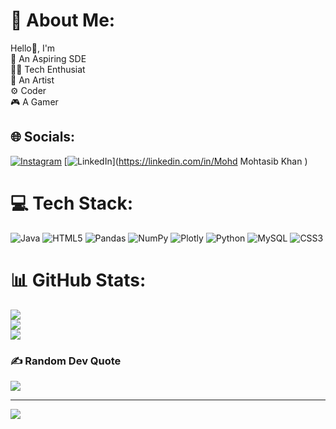 # 💫 About Me:
Hello👋, 
I'm<br>🤖 An Aspiring SDE<br>🧑‍💻 Tech Enthusiat<br>🎨 An Artist<br>⚙️ Coder<br>🎮 A Gamer


## 🌐 Socials:
[![Instagram](https://img.shields.io/badge/Instagram-%23E4405F.svg?logo=Instagram&logoColor=white)](https://instagram.com/paintwithkabir) [![LinkedIn](https://img.shields.io/badge/LinkedIn-%230077B5.svg?logo=linkedin&logoColor=white)](https://linkedin.com/in/Mohd Mohtasib Khan ) 

# 💻 Tech Stack:
![Java](https://img.shields.io/badge/java-%23ED8B00.svg?style=for-the-badge&logo=java&logoColor=white) ![HTML5](https://img.shields.io/badge/html5-%23E34F26.svg?style=for-the-badge&logo=html5&logoColor=white) ![Pandas](https://img.shields.io/badge/pandas-%23150458.svg?style=for-the-badge&logo=pandas&logoColor=white) ![NumPy](https://img.shields.io/badge/numpy-%23013243.svg?style=for-the-badge&logo=numpy&logoColor=white) ![Plotly](https://img.shields.io/badge/Plotly-%233F4F75.svg?style=for-the-badge&logo=plotly&logoColor=white) ![Python](https://img.shields.io/badge/python-3670A0?style=for-the-badge&logo=python&logoColor=ffdd54) ![MySQL](https://img.shields.io/badge/mysql-%2300f.svg?style=for-the-badge&logo=mysql&logoColor=white) ![CSS3](https://img.shields.io/badge/css3-%231572B6.svg?style=for-the-badge&logo=css3&logoColor=white)
# 📊 GitHub Stats:
![](https://github-readme-stats.vercel.app/api?username=mohtasib-khan&theme=dark&hide_border=false&include_all_commits=false&count_private=false)<br/>
![](https://github-readme-streak-stats.herokuapp.com/?user=mohtasib-khan&theme=dark&hide_border=false)<br/>
![](https://github-readme-stats.vercel.app/api/top-langs/?username=mohtasib-khan&theme=dark&hide_border=false&include_all_commits=false&count_private=false&layout=compact)

### ✍️ Random Dev Quote
![](https://quotes-github-readme.vercel.app/api?type=vetical&theme=radical)

---
[![](https://visitcount.itsvg.in/api?id=mohtasib-khan&icon=0&color=0)](https://visitcount.itsvg.in)

<!-- Proudly created with GPRM ( https://gprm.itsvg.in ) -->
